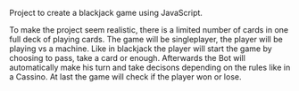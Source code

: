 Project to create a blackjack game using JavaScript.

To make the project seem realistic, there is a limited number of cards in one full deck of playing cards. 
The game will be singleplayer, the player will be playing vs a machine. Like in blackjack the player will start the 
game by choosing to pass, take a card or enough. Afterwards the Bot will automatically make his turn and take decisons 
depending on the rules like in a Cassino. At last the game will check if the player won or lose.
